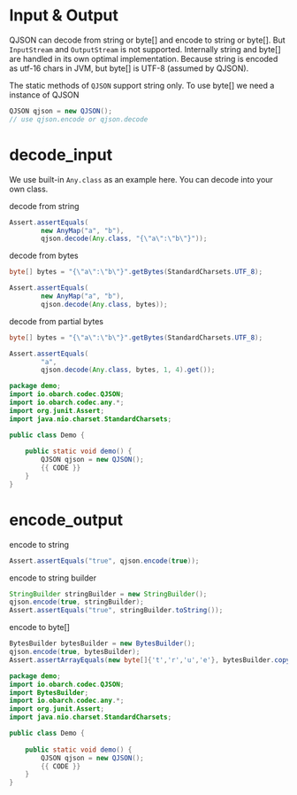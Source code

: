 # Input & Output

QJSON can decode from string or byte[] and encode to string or byte[]. 
But `InputStream` and `OutputStream` is not supported.
Internally string and byte[] are handled in its own optimal implementation.
Because string is encoded as utf-16 chars in JVM, but byte[] is UTF-8 (assumed by QJSON).

The static methods of `QJSON` support string only. To use byte[] we need a instance of QJSON
```java
QJSON qjson = new QJSON();
// use qjson.encode or qjson.decode
```

# decode_input

We use built-in `Any.class` as an example here. You can decode into your own class.

decode from string

```java
Assert.assertEquals(
        new AnyMap("a", "b"), 
        qjson.decode(Any.class, "{\"a\":\"b\"}"));
```

decode from bytes

```java
byte[] bytes = "{\"a\":\"b\"}".getBytes(StandardCharsets.UTF_8);

Assert.assertEquals(
        new AnyMap("a", "b"), 
        qjson.decode(Any.class, bytes));
```

decode from partial bytes

```java
byte[] bytes = "{\"a\":\"b\"}".getBytes(StandardCharsets.UTF_8);

Assert.assertEquals(
        "a", 
        qjson.decode(Any.class, bytes, 1, 4).get());
```

<hide>

```java
package demo;
import io.obarch.codec.QJSON;
import io.obarch.codec.any.*;
import org.junit.Assert;
import java.nio.charset.StandardCharsets;

public class Demo {
    
    public static void demo() {
        QJSON qjson = new QJSON();
        {{ CODE }}
    }
}
```

</hide>

# encode_output

encode to string

```java
Assert.assertEquals("true", qjson.encode(true));
```

encode to string builder

```java
StringBuilder stringBuilder = new StringBuilder();
qjson.encode(true, stringBuilder);
Assert.assertEquals("true", stringBuilder.toString());
```

encode to byte[]

```java
BytesBuilder bytesBuilder = new BytesBuilder();
qjson.encode(true, bytesBuilder);
Assert.assertArrayEquals(new byte[]{'t','r','u','e'}, bytesBuilder.copyOfBytes());
```

<hide>

```java
package demo;
import io.obarch.codec.QJSON;
import BytesBuilder;
import io.obarch.codec.any.*;
import org.junit.Assert;
import java.nio.charset.StandardCharsets;

public class Demo {
    
    public static void demo() {
        QJSON qjson = new QJSON();
        {{ CODE }}
    }
}
```

</hide>